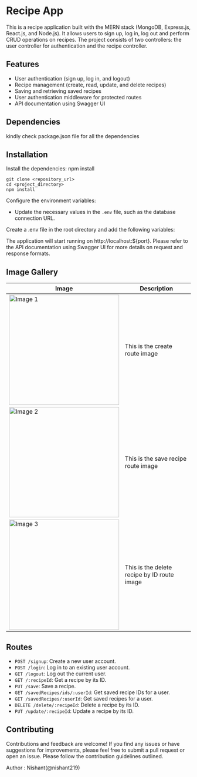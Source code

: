 # Recipe App
This is a recipe application built with the MERN stack (MongoDB, Express.js, React.js, and Node.js). It allows users to sign up, log in, log out and perform CRUD operations on recipes. The project consists of two controllers: the user controller for authentication and the recipe controller.

## Features
- User authentication (sign up, log in, and logout)
- Recipe management (create, read, update, and delete recipes)
- Saving and retrieving saved recipes
- User authentication middleware for protected routes
- API documentation using Swagger UI

## Dependencies
kindly check package.json file for all the dependencies

## Installation
Install the dependencies:
npm install
```
git clone <repository_url>
cd <project_directory>
npm install
```

Configure the environment variables:
- Update the necessary values in the `.env` file, such as the database connection URL.

Create a .env file in the root directory and add the following variables:


The application will start running on http://localhost:${port}.
Please refer to the API documentation using Swagger UI for more details on request and response formats.



## Image Gallery

| Image | Description |
|-------|-------------|
| <img src="https://github.com/nishant219/recipeApp/assets/72811435/da7e8e69-a52a-41b7-92a8-5cceb8771332" alt="Image 1" width="300" /> | This is the create route image |
| <img src="https://github.com/nishant219/recipeApp/assets/72811435/a6aafdfe-8781-4ec7-a7db-85fa68902539" alt="Image 2" width="300" /> | This is the save recipe route image |
| <img src="https://github.com/nishant219/recipeApp/assets/72811435/0536a7f7-8d56-41c1-bd43-56bec91aafb1" alt="Image 3" width="300" /> | This is the delete recipe by ID route image |




## Routes
- `POST /signup`: Create a new user account.
- `POST /login`: Log in to an existing user account.
- `GET /logout`: Log out the current user.
- `GET /:recipeId`: Get a recipe by its ID.
- `PUT /save`: Save a recipe.
- `GET /savedRecipes/ids/:userId`: Get saved recipe IDs for a user.
- `GET /savedRecipes/:userId`: Get saved recipes for a user.
- `DELETE /delete/:recipeId`: Delete a recipe by its ID.
- `PUT /update/:recipeId`: Update a recipe by its ID.


## Contributing
Contributions and feedback are welcome! If you find any issues or have suggestions for improvements, please feel free to submit a pull request or open an issue. Please follow the contribution guidelines outlined.

Author : Nishant(@nishant219)


